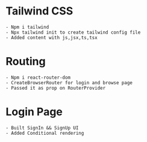 
# Tailwind CSS
    - Npm i tailwind
    - Npx tailwind init to create tailwind config file
    - Added content with js,jsx,ts,tsx
# Routing
    - Npm i react-router-dom
    - CreateBrowserRouter for login and browse page
    - Passed it as prop on RouterProvider
# Login Page
    - Built SignIn && SignUp UI
    - Added Conditional rendering

    


